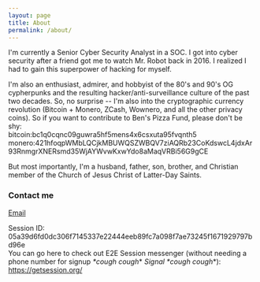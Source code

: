 ```yaml
---
layout: page
title: About
permalink: /about/
---
```


I'm currently a Senior Cyber Security Analyst in a SOC. I got into cyber security after a friend got me to watch Mr. Robot back in 2016. I realized I had to gain this superpower of hacking for myself.

I'm also an enthusiast, admirer, and hobbyist of the 80's and 90's OG cypherpunks and the resulting hacker/anti-surveillance culture of the past two decades.
So, no surprise -- I'm also into the cryptographic currency revolution (Bitcoin + Monero, ZCash, Wownero, and all the other privacy coins). So if you want to contribute to Ben's Pizza Fund, please don't be shy:  
bitcoin:bc1q0cqnc09guwra5hf5mens4x6csxuta95fvqnth5  
monero:421hfoqpWMbLQCjkMBUWQSZWBQV7ziAQRb23CoKdswcL4jdxAr93RnmgrXNERsmd35WjAYWvwKxwYdo8aMaqVRBi56G9gCE

But most importantly, I'm a husband, father, son, brother, and Christian member of the Church of Jesus Christ of Latter-Day Saints.

### Contact me

[Email](https://keys.openpgp.org/search?q=jiles.ben%40pm.me)

Session ID: 05a39d6fd0dc306f7145337e22444eeb89fc7a098f7ae73245f1671929797bd96e  
You can go here to check out E2E Session messenger (without needing a phone number for signup *\*cough cough*\* *Signal* *\*cough cough*\*): <https://getsession.org/>
